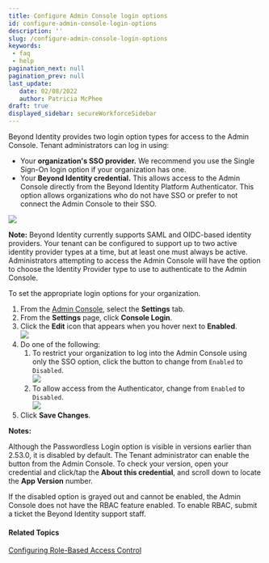 ```yaml
---
title: Configure Admin Console login options
id: configure-admin-console-login-options
description: ''
slug: /configure-admin-console-login-options
keywords: 
 - faq
 - help
pagination_next: null
pagination_prev: null
last_update: 
   date: 02/08/2022
   author: Patricia McPhee
draft: true
displayed_sidebar: secureWorkforceSidebar
---
```




Beyond Identity provides two login option types for access to the Admin Console. Tenant administrators can log in using:

*   Your **organization's SSO provider.** We recommend you use the Single Sign-On login option if your organization has one.
*   Your **Beyond Identity credential.** This allows access to the Admin Console directly from the Beyond Identity Platform Authenticator. This option allows organizations who do not have SSO or prefer to not connect the Admin Console to their SSO. 

![](/images/admin/admin_console_login_screen2.PNG)

**Note:** Beyond Identity currently supports SAML and OIDC-based identity providers. Your tenant can be configured to support up to two active identity provider types at a time, but at least one must always be active. Administrators attempting to access the Admin Console will have the option to choose the Identity Provider type to use to authenticate to the Admin Console.

To set the appropriate login options for your organization.

1.  From the [Admin Console](/docs/secure-work/workforce-settings/admin-console/admin-console-login), select the **Settings** tab.
2.  From the **Settings** page, click **Console Login**.
3.  Click the **Edit** icon that appears when you hover next to **Enabled**.   
    ![](/images/admin/console_login_edit_enabled.PNG)
4.  Do one of the following:
    1.  To restrict your organization to log into the Admin Console using only the SSO option, click the button to change from `Enabled` to `Disabled`.  
        ![](/images/admin/passwordless_login_disabled.PNG)
    2.  To allow access from the Authenticator, change from `Enabled` to `Disabled`.  
        ![](/images/admin/passwordless_login_enabled.PNG)
5.  Click **Save Changes**.

**Notes:**  
  
Although the Passwordless Login option is visible in versions earlier than 2.53.0, it is disabled by default. The Tenant administrator can enable the button from the Admin Console. To check your version, open your credential and click/tap the **About this credential**, and scroll down to locate the **App Version** number.  
  
If the disabled option is grayed out and cannot be enabled, the Admin Console does not have the RBAC feature enabled. To enable RBAC, submit a ticket the Beyond Identity support staff.

#### Related Topics

[Configuring Role-Based Access Control](/docs/secure-work/workforce-settings/access/configuring-role-based-access-control)